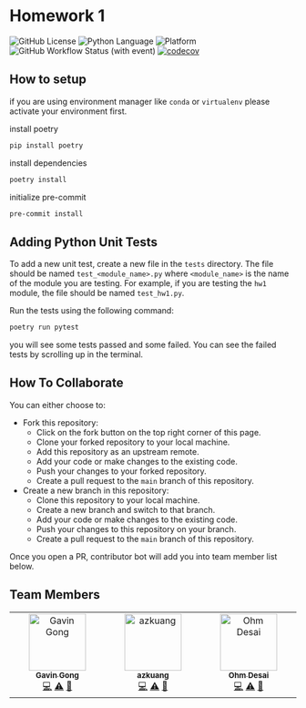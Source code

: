 # Homework 1

![GitHub License](https://img.shields.io/github/license/ncsu-csc510-25spring/hw1)
![Python Language](https://img.shields.io/badge/Language-Python-blue)
![Platform](https://img.shields.io/badge/Platform-ArchLinux-fedcba)
![GitHub Workflow Status (with event)](https://img.shields.io/github/actions/workflow/status/ncsu-csc510-25spring/hw1/.github/workflows/poetry-pytest.yml)
[![codecov](https://codecov.io/gh/ncsu-csc510-25spring/hw1/graph/badge.svg?token=UYR1AABQ80)](https://codecov.io/gh/ncsu-csc510-25spring/hw1)

## How to setup

if you are using environment manager like `conda` or `virtualenv` please activate your environment first.

install poetry

```bash
pip install poetry
```

install dependencies

```bash
poetry install
```

initialize pre-commit

```bash
pre-commit install
```

## Adding Python Unit Tests

To add a new unit test, create a new file in the `tests` directory. The file should be named `test_<module_name>.py` where `<module_name>` is the name of the module you are testing. For example, if you are testing the `hw1` module, the file should be named `test_hw1.py`.

Run the tests using the following command:

```bash
poetry run pytest
```

you will see some tests passed and some failed. You can see the failed tests by scrolling up in the terminal.

## How To Collaborate

You can either choose to:

- Fork this repository:
  - Click on the fork button on the top right corner of this page.
  - Clone your forked repository to your local machine.
  - Add this repository as an upstream remote.
  - Add your code or make changes to the existing code.
  - Push your changes to your forked repository.
  - Create a pull request to the `main` branch of this repository.
- Create a new branch in this repository:
  - Clone this repository to your local machine.
  - Create a new branch and switch to that branch.
  - Add your code or make changes to the existing code.
  - Push your changes to this repository on your branch.
  - Create a pull request to the `main` branch of this repository.

Once you open a PR, contributor bot will add you into team member list below.

## Team Members

<!-- ALL-CONTRIBUTORS-LIST:START - Do not remove or modify this section -->
<!-- prettier-ignore-start -->
<!-- markdownlint-disable -->
<table>
  <tbody>
    <tr>
      <td align="center" valign="top" width="14.28%"><a href="https://www.gong.host"><img src="https://avatars.githubusercontent.com/u/33346934?v=4?s=100" width="100px;" alt="Gavin Gong"/><br /><sub><b>Gavin Gong</b></sub></a><br /><a href="https://github.com/csc510g12/hw1/commits?author=visualDust" title="Code">💻</a> <a href="https://github.com/csc510g12/hw1/commits?author=visualDust" title="Tests">⚠️</a> <a href="https://github.com/csc510g12/hw1/commits?author=visualDust" title="Documentation">📖</a></td>
      <td align="center" valign="top" width="14.28%"><a href="https://github.com/azkuang"><img src="https://avatars.githubusercontent.com/u/117621443?v=4?s=100" width="100px;" alt="azkuang"/><br /><sub><b>azkuang</b></sub></a><br /><a href="https://github.com/csc510g12/hw1/commits?author=azkuang" title="Code">💻</a> <a href="https://github.com/csc510g12/hw1/commits?author=azkuang" title="Tests">⚠️</a> <a href="https://github.com/csc510g12/hw1/commits?author=azkuang" title="Documentation">📖</a></td>
      <td align="center" valign="top" width="14.28%"><a href="https://github.com/odesai840"><img src="https://avatars.githubusercontent.com/u/77876944?v=4?s=100" width="100px;" alt="Ohm Desai"/><br /><sub><b>Ohm Desai</b></sub></a><br /><a href="https://github.com/csc510g12/hw1/commits?author=odesai840" title="Code">💻</a> <a href="https://github.com/csc510g12/hw1/commits?author=odesai840" title="Tests">⚠️</a> <a href="https://github.com/csc510g12/hw1/commits?author=odesai840" title="Documentation">📖</a></td>
    </tr>
  </tbody>
</table>

<!-- markdownlint-restore -->
<!-- prettier-ignore-end -->

<!-- ALL-CONTRIBUTORS-LIST:END -->

